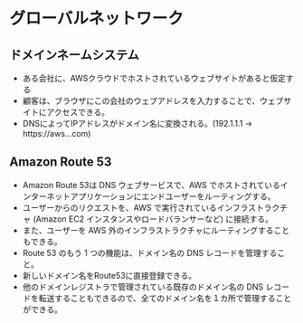 # グローバルネットワーク

## ドメインネームシステム
 - ある会社に、AWSクラウドでホストされているウェブサイトがあると仮定する
 - 顧客は、ブラウザにこの会社のウェブアドレスを入力することで、ウェブサイトにアクセスできる。
 - DNSによってIPアドレスがドメイン名に変換される。(192.1.1.1 → https://aws...com)

## Amazon Route 53
 - Amazon Route 53は DNS ウェブサービスで、AWS でホストされているインターネットアプリケーションにエンドユーザーをルーティングする。
 - ユーザーからのリクエストを、AWS で実行されているインフラストラクチャ (Amazon EC2 インスタンスやロードバランサーなど) に接続する。
 - また、ユーザーを AWS 外のインフラストラクチャにルーティングすることもできる。
 - Route 53 のもう 1 つの機能は、ドメイン名の DNS レコードを管理すること。
 - 新しいドメイン名をRoute53に直接登録できる。
 - 他のドメインレジストラで管理されている既存のドメイン名の DNS レコードを転送することもできるので、全てのドメイン名を１カ所で管理することができる。